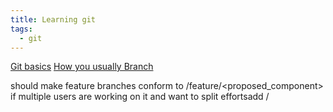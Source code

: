 ```yaml
---
title: Learning git
tags:
  - git
---
```


[Git basics](https://egghead.io/courses/practical-git-for-everyday-professional-use)
[How you usually Branch](http://nvie.com/posts/a-successful-git-branching-model/)

should make feature branches conform to /feature/<proposed_component> if multiple users are working on it and want to split effortsadd /<user>
